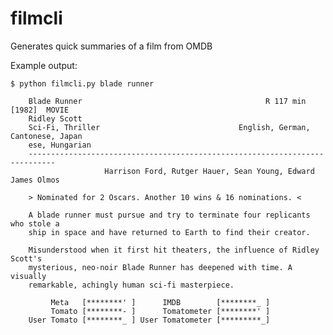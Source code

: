 # filmcli
Generates quick summaries of a film from OMDB

Example output:

`$ python filmcli.py blade runner`


        Blade Runner                                         R 117 min [1982]  MOVIE
        Ridley Scott
        Sci-Fi, Thriller                               English, German, Cantonese, Japan
        ese, Hungarian
        ----------------------------------------------------------------------------
                         Harrison Ford, Rutger Hauer, Sean Young, Edward James Olmos

        > Nominated for 2 Oscars. Another 10 wins & 16 nominations. <

        A blade runner must pursue and try to terminate four replicants who stole a
        ship in space and have returned to Earth to find their creator.

        Misunderstood when it first hit theaters, the influence of Ridley Scott's
        mysterious, neo-noir Blade Runner has deepened with time. A visually
        remarkable, achingly human sci-fi masterpiece.

             Meta   [********' ]      IMDB        [********_ ]
             Tomato [********- ]      Tomatometer [********' ]
        User Tomato [********_ ] User Tomatometer [*********_]
